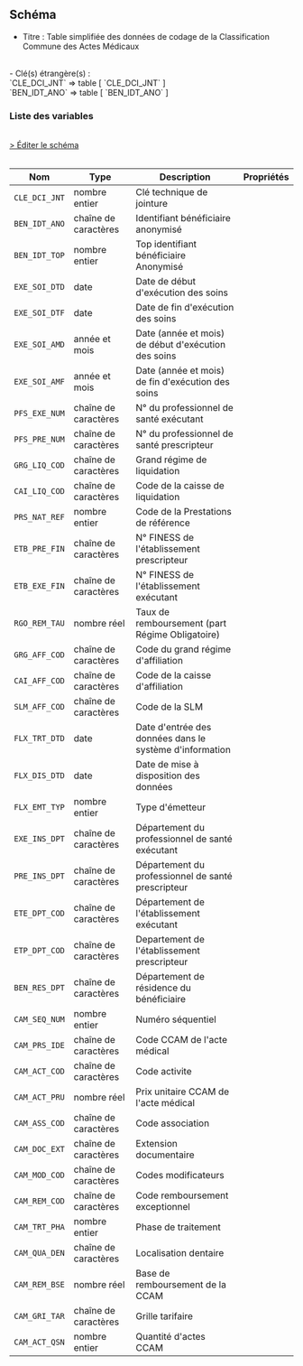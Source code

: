 ## Schéma

- Titre : Table simplifiée des données de codage de la Classification Commune des Actes Médicaux
<br />
- Clé(s) étrangère(s) : <br />
`CLE_DCI_JNT` => table <PreviewPage text="NS_PRS_F" link="/tables/NS_PRS_F" /> [ `CLE_DCI_JNT` ]<br />
`BEN_IDT_ANO` => table <PreviewPage text="IR_IBA_R" link="/tables/IR_IBA_R" /> [ `BEN_IDT_ANO` ]<br />

### Liste des variables
<br />
<div>
    <a href="https://gitlab.com/healthdatahub/schema-snds/edit/master/schemas/DCIRS/NS_CAM_F.json"  
    arget="_blank" rel="noopener noreferrer">> Éditer le schéma</a>
    <OutboundLink />
</div>
<br />

Nom|Type|Description|Propriétés
-|-|-|-
`CLE_DCI_JNT`|nombre entier|Clé technique de jointure||
`BEN_IDT_ANO`|chaîne de caractères|Identifiant bénéficiaire anonymisé||
`BEN_IDT_TOP`|nombre entier|Top identifiant bénéficiaire Anonymisé||
`EXE_SOI_DTD`|date|Date de début d&#x27;exécution des soins||
`EXE_SOI_DTF`|date|Date de fin d&#x27;exécution des soins||
`EXE_SOI_AMD`|année et mois|Date (année et mois) de début d&#x27;exécution des soins||
`EXE_SOI_AMF`|année et mois|Date (année et mois) de fin d&#x27;exécution des soins||
`PFS_EXE_NUM`|chaîne de caractères|N° du professionnel de santé exécutant||
`PFS_PRE_NUM`|chaîne de caractères|N° du professionnel de santé prescripteur||
`GRG_LIQ_COD`|chaîne de caractères|Grand régime de liquidation||
`CAI_LIQ_COD`|chaîne de caractères|Code de la caisse de liquidation||
`PRS_NAT_REF`|nombre entier|Code de la Prestations de référence||
`ETB_PRE_FIN`|chaîne de caractères|N° FINESS de l&#x27;établissement prescripteur||
`ETB_EXE_FIN`|chaîne de caractères|N° FINESS de l&#x27;établissement exécutant||
`RGO_REM_TAU`|nombre réel|Taux de remboursement (part Régime Obligatoire)||
`GRG_AFF_COD`|chaîne de caractères|Code du grand régime d&#x27;affiliation||
`CAI_AFF_COD`|chaîne de caractères|Code de la caisse d&#x27;affiliation||
`SLM_AFF_COD`|chaîne de caractères|Code de la SLM||
`FLX_TRT_DTD`|date|Date d&#x27;entrée des données dans le système d&#x27;information||
`FLX_DIS_DTD`|date|Date de mise à disposition des données||
`FLX_EMT_TYP`|nombre entier|Type d&#x27;émetteur||
`EXE_INS_DPT`|chaîne de caractères|Département du professionnel de santé exécutant||
`PRE_INS_DPT`|chaîne de caractères|Département du professionnel de santé prescripteur||
`ETE_DPT_COD`|chaîne de caractères|Département de l&#x27;établissement exécutant||
`ETP_DPT_COD`|chaîne de caractères|Departement de l&#x27;établissement prescripteur||
`BEN_RES_DPT`|chaîne de caractères|Département de résidence du bénéficiaire||
`CAM_SEQ_NUM`|nombre entier|Numéro séquentiel||
`CAM_PRS_IDE`|chaîne de caractères|Code CCAM de l&#x27;acte médical||
`CAM_ACT_COD`|chaîne de caractères|Code activite||
`CAM_ACT_PRU`|nombre réel|Prix unitaire CCAM de l&#x27;acte médical||
`CAM_ASS_COD`|chaîne de caractères|Code association||
`CAM_DOC_EXT`|chaîne de caractères|Extension documentaire||
`CAM_MOD_COD`|chaîne de caractères|Codes modificateurs||
`CAM_REM_COD`|chaîne de caractères|Code remboursement exceptionnel||
`CAM_TRT_PHA`|nombre entier|Phase de traitement||
`CAM_QUA_DEN`|chaîne de caractères|Localisation dentaire||
`CAM_REM_BSE`|nombre réel|Base de remboursement de la CCAM||
`CAM_GRI_TAR`|chaîne de caractères|Grille tarifaire||
`CAM_ACT_QSN`|nombre entier|Quantité d&#x27;actes CCAM||

